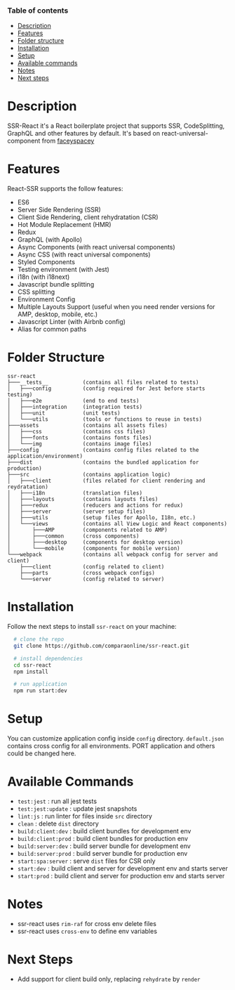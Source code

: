 ### Table of contents

- [Description](#description)
- [Features](#features)
- [Folder structure](#folder-structure)
- [Installation](#installation)
- [Setup](#setup)
- [Available commands](#available-commands)
- [Notes](#notes)
- [Next steps](#next-steps)




# Description
SSR-React it's a React boilerplate project that supports SSR, CodeSplitting, GraphQL and other features by default. It's based on react-universal-component from [faceyspacey](https://github.com/faceyspacey/react-universal-component)

# Features
React-SSR supports the follow features:
- ES6
- Server Side Rendering (SSR)
- Client Side Rendering, client rehydratation (CSR)
- Hot Module Replacement (HMR)
- Redux
- GraphQL (with Apollo)
- Async Components (with react universal components)
- Async CSS (with react universal components)
- Styled Components
- Testing environment (with Jest)
- i18n (with i18next)
- Javascript bundle splitting
- CSS splitting
- Environment Config
- Multiple Layouts Support (useful when you need render versions for AMP, desktop, mobile, etc.)
- Javascript Linter (with Airbnb config)
- Alias for common paths

# Folder Structure

```
ssr-react
├───__tests__           (contains all files related to tests)
│   ├───config          (config required for Jest before starts testing)
│   ├───e2e             (end to end tests)
│   ├───integration     (integration tests)
│   ├───unit            (unit tests)
│   └───utils           (tools or functions to reuse in tests)
├───assets              (contains all assets files)
│   ├───css             (contains css files)
│   ├───fonts           (contains fonts files)
│   └───img             (contains image files)
├───config              (contains config files related to the application/environment)
├───dist                (contains the bundled application for production)
├───src                 (contains application logic)
│   ├───client          (files related for client rendering and reydratation)
│   ├───i18n            (translation files)
│   ├───layouts         (contains layouts files)
│   ├───redux           (reducers and actions for redux)
│   ├───server          (server setup files)
│   ├───utils           (setup files for Apollo, I18n, etc.)
│   └───views           (contains all View Logic and React components)
│       ├───AMP         (components related to AMP)
│       ├───common      (cross components)
│       ├───desktop     (components for desktop version)
│       └───mobile      (components for mobile version)
└───webpack             (contains all webpack config for server and client)
    ├───client          (config related to client)
    ├───parts           (cross webpack configs)
    └───server          (config related to server)
```

# Installation
Follow the next steps to install `ssr-react` on your machine:

```bash
  # clone the repo
  git clone https://github.com/comparaonline/ssr-react.git

  # install dependencies
  cd ssr-react
  npm install

  # run application
  npm run start:dev
```

# Setup
You can customize application config inside `config` directory. `default.json` contains cross config for all environments. PORT application and others could be changed here.

# Available Commands
- `test:jest` : run all jest tests
- `test:jest:update` : update jest snapshots
- `lint:js` : run linter for files inside `src` directory
- `clean` : delete `dist` directory
- `build:client:dev` : build client bundles for development env
- `build:client:prod` : build client bundles for production env
- `build:server:dev` : build server bundle for development env
- `build:server:prod` : build server bundle for production env
- `start:spa:server` : serve `dist` files for CSR only
- `start:dev` : build client and server for development env and starts server
- `start:prod` : build client and server for production env and starts server

# Notes
- ssr-react uses `rim-raf` for cross env delete files
- ssr-react uses `cross-env` to define env variables

# Next Steps
- Add support for client build only, replacing `rehydrate` by `render`
